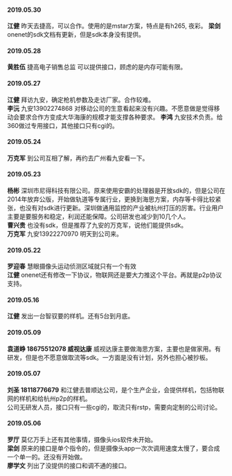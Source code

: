 

#### 2019.05.30
**江健**  昨天去捷高，可以合作。使用的是mstar方案，特点是有h265, 夜彩。
**梁剑**  onenet的sdk文档有更新，但是sdk本身没有提供。
#### 2019.05.28
**黄胜伍**  捷高电子销售总监 可以提供接口，顾虑的是内存可能有限。
#### 2019.05.27
**江健**  拜访九安，确定枪机参数及走访厂家。合作较难。  
**李沅**  九安13902274868 对移动公司的生意看起来没有兴趣。不愿意做是觉得移动会要求合作方变成大华海康的规模才能支撑各种要求。
**李鸿**  九安技术负责。给360做过专用接口，其他接口只有cgi的。
#### 2019.05.24
**万克军**  到公司互相了解，再约去广州看九安看一下。
#### 2019.05.23
**杨彬** 深圳市尼得科技有限公司。原来使用安霸的处理器是开放sdk的，但是公司在2014年放弃公版，开始做轨道等专属行业，更换到海思方案，内存等卡得比较紧张，也没有对sdk进行更新。深圳做通用监控的产业被杭州打压的厉害。行业用户主要是要服务和稳定，利润还能保障。公司研发也减少到10几个人。  
**曹兴贵**  也没有sdk，但是推荐了九安的万克军，说他们能提供sdk。  
**万克军**  九安13922270970 明天到公司来。
#### 2019.05.22
**罗迎春**  慧眼摄像头运动侦测区域就只有一个有效  
**江健** onenet还有修改一下协议，物联网还是要大力推这个平台。再就是p2p协议支持。
#### 2019.05.16
**江健** 发出一台智驭要的样机。还有5台到月底。
#### 2019.05.09
**袁道峥 18675512078 威视达康** 威视达康主要做海思方案，主要也是做家用。有研发，但是也不愿意做取流等sdk。一方面是没有计划，另外也担心被抄板。
#### 2019.05.07
**刘圣 18118776679**  和江健去普顺达公司，是个生产企业，会提供样机，包括物联网的样机和给杭州p2p的样机。  
公司无研发人员，接口只有一些cgi的，取流只有rstp，需要向定制的公司讨论。
#### 2019.05.06
**罗厅**  莫亿万手上还有其他事情，摄像头ios软件未开始。  
**梁剑**  原来的接口是单个指令的，但是摄像头app一次次调用速度太慢了，要合成一个单一的。还没有开始做。  
**廖学文**  列出了没提供的接口和调不通的接口。  
